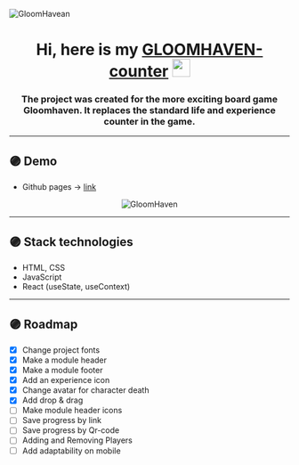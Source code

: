 ![GloomHavean](https://cdnb.artstation.com/p/assets/images/images/029/865/833/large/jasmine-schmidt-untitled-1.jpg?1598885402)



<h1 align="center">Hi, here is my <a href="https://masmits.github.io/GloomHaven-counter-on-react/" target="_blank"> GLOOMHAVEN-counter</a> 
<img src="https://github.com/blackcater/blackcater/raw/main/images/Hi.gif" height="32"/></h1>
<h3 align="center">The project was created for the more exciting board game Gloomhaven. It replaces the standard life and experience counter in the game.</h3>

---

## 🟣 Demo 
- Github pages -> [ link ](https://masmits.github.io/GloomHaven-counter-on-react/)
<div align="center"><img src="https://s8.gifyu.com/images/GloomHaven.gif" alt="GloomHaven"></div>

---

## 🟣 Stack technologies
-   HTML, CSS
-   JavaScript
-   React (useState, useContext)

---
## 🟣 Roadmap
- [x] Change project fonts
- [x] Make a module header
- [x] Make a module footer
- [x] Add an experience icon
- [x] Change avatar for character death
- [x] Add drop & drag
- [ ] Make module header icons
- [ ] Save progress by link
- [ ] Save progress by Qr-code
- [ ] Adding and Removing Players
- [ ] Add adaptability on mobile
